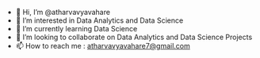 - 👋 Hi, I’m @atharvavyavahare
- 👀 I’m interested in Data Analytics and Data Science
- 🌱 I’m currently learning Data Science
- 💞️ I’m looking to collaborate on Data Analytics and Data Science Projects
- 📫 How to reach me : atharvavyavahare7@gmail.com

<!---
atharvavyavahare/atharvavyavahare is a ✨ special ✨ repository because its `README.md` (this file) appears on your GitHub profile.
You can click the Preview link to take a look at your changes.
--->
